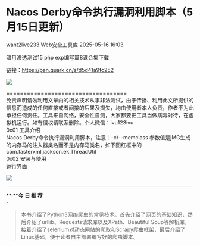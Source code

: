 #  Nacos Derby命令执行漏洞利用脚本（5月15日更新）   
want2live233  Web安全工具库   2025-05-16 16:03  
  
暗月渗透测试15 php exp编写篇8课合集下载  
  
链接：https://pan.quark.cn/s/d5d41a9fc252  
  
![](https://mmbiz.qpic.cn/sz_mmbiz_png/8H1dCzib3Uibsat13AhJ9fogODw7tD3KtBByV26O55INgK2014iavF6A6KCtMoN8dMPUM57mDrVIalM2oV8CKPbdg/640?wx_fmt=png&from=appmsg "")  
  
===================================  
免责声明请勿利用文章内的相关技术从事非法测试，由于传播、利用此文所提供的信息而造成的任何直接或者间接的后果及损失，均由使用者本人负责，作者不为此承担任何责任。工具来自网络，安全性自测，大家都要把工具当做病毒对待，在虚拟机运行。如有侵权请联系删除。个人微信：ivu123ivu  
0x01 工具介绍  
Nacos Derby命令执行漏洞利用脚本，注意：-c/--memclass 参数值是jMG生成的内存马的注入器类名而不是内存马类名，如下图红框中的com.fasterxml.jackson.ek.ThreadUtil  
0x02 安装与使用  
运行界面  
  
![](https://mmbiz.qpic.cn/sz_mmbiz_png/8H1dCzib3Uibsat13AhJ9fogODw7tD3KtBuwakPS46r2MX3LT46gAIuV82b2jJDOX1CthFZ7vsY3ym2SzibHzH8Ow/640?wx_fmt=png&from=appmsg "")  
  
****  
  
  
**·****今 日 推 荐**  
**·**  
  
> 本书介绍了Python3网络爬虫的常见技术。首先介绍了网页的基础知识，然后介绍了urllib、Requests请求库以及XPath、Beautiful Soup等解析库，接着介绍了selenium对动态网站的爬取和Scrapy爬虫框架，最后介绍了Linux基础，便于读者自主部署编写好的爬虫脚本。  
  
  
  
  
